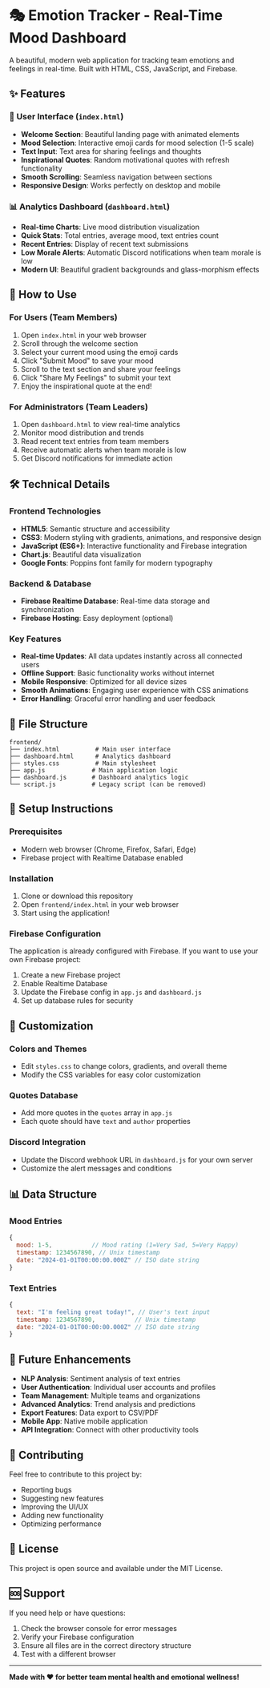 # 🎭 Emotion Tracker - Real-Time Mood Dashboard

A beautiful, modern web application for tracking team emotions and feelings in real-time. Built with HTML, CSS, JavaScript, and Firebase.

## ✨ Features

### 🌟 User Interface (`index.html`)
- **Welcome Section**: Beautiful landing page with animated elements
- **Mood Selection**: Interactive emoji cards for mood selection (1-5 scale)
- **Text Input**: Text area for sharing feelings and thoughts
- **Inspirational Quotes**: Random motivational quotes with refresh functionality
- **Smooth Scrolling**: Seamless navigation between sections
- **Responsive Design**: Works perfectly on desktop and mobile

### 📊 Analytics Dashboard (`dashboard.html`)
- **Real-time Charts**: Live mood distribution visualization
- **Quick Stats**: Total entries, average mood, text entries count
- **Recent Entries**: Display of recent text submissions
- **Low Morale Alerts**: Automatic Discord notifications when team morale is low
- **Modern UI**: Beautiful gradient backgrounds and glass-morphism effects

## 🚀 How to Use

### For Users (Team Members)
1. Open `index.html` in your web browser
2. Scroll through the welcome section
3. Select your current mood using the emoji cards
4. Click "Submit Mood" to save your mood
5. Scroll to the text section and share your feelings
6. Click "Share My Feelings" to submit your text
7. Enjoy the inspirational quote at the end!

### For Administrators (Team Leaders)
1. Open `dashboard.html` to view real-time analytics
2. Monitor mood distribution and trends
3. Read recent text entries from team members
4. Receive automatic alerts when team morale is low
5. Get Discord notifications for immediate action

## 🛠️ Technical Details

### Frontend Technologies
- **HTML5**: Semantic structure and accessibility
- **CSS3**: Modern styling with gradients, animations, and responsive design
- **JavaScript (ES6+)**: Interactive functionality and Firebase integration
- **Chart.js**: Beautiful data visualization
- **Google Fonts**: Poppins font family for modern typography

### Backend & Database
- **Firebase Realtime Database**: Real-time data storage and synchronization
- **Firebase Hosting**: Easy deployment (optional)

### Key Features
- **Real-time Updates**: All data updates instantly across all connected users
- **Offline Support**: Basic functionality works without internet
- **Mobile Responsive**: Optimized for all device sizes
- **Smooth Animations**: Engaging user experience with CSS animations
- **Error Handling**: Graceful error handling and user feedback

## 📁 File Structure

```
frontend/
├── index.html          # Main user interface
├── dashboard.html      # Analytics dashboard
├── styles.css          # Main stylesheet
├── app.js             # Main application logic
├── dashboard.js       # Dashboard analytics logic
└── script.js          # Legacy script (can be removed)
```

## 🔧 Setup Instructions

### Prerequisites
- Modern web browser (Chrome, Firefox, Safari, Edge)
- Firebase project with Realtime Database enabled

### Installation
1. Clone or download this repository
2. Open `frontend/index.html` in your web browser
3. Start using the application!

### Firebase Configuration
The application is already configured with Firebase. If you want to use your own Firebase project:

1. Create a new Firebase project
2. Enable Realtime Database
3. Update the Firebase config in `app.js` and `dashboard.js`
4. Set up database rules for security

## 🎨 Customization

### Colors and Themes
- Edit `styles.css` to change colors, gradients, and overall theme
- Modify the CSS variables for easy color customization

### Quotes Database
- Add more quotes in the `quotes` array in `app.js`
- Each quote should have `text` and `author` properties

### Discord Integration
- Update the Discord webhook URL in `dashboard.js` for your own server
- Customize the alert messages and conditions

## 📊 Data Structure

### Mood Entries
```javascript
{
  mood: 1-5,           // Mood rating (1=Very Sad, 5=Very Happy)
  timestamp: 1234567890, // Unix timestamp
  date: "2024-01-01T00:00:00.000Z" // ISO date string
}
```

### Text Entries
```javascript
{
  text: "I'm feeling great today!", // User's text input
  timestamp: 1234567890,           // Unix timestamp
  date: "2024-01-01T00:00:00.000Z" // ISO date string
}
```

## 🔮 Future Enhancements

- **NLP Analysis**: Sentiment analysis of text entries
- **User Authentication**: Individual user accounts and profiles
- **Team Management**: Multiple teams and organizations
- **Advanced Analytics**: Trend analysis and predictions
- **Export Features**: Data export to CSV/PDF
- **Mobile App**: Native mobile application
- **API Integration**: Connect with other productivity tools

## 🤝 Contributing

Feel free to contribute to this project by:
- Reporting bugs
- Suggesting new features
- Improving the UI/UX
- Adding new functionality
- Optimizing performance

## 📄 License

This project is open source and available under the MIT License.

## 🆘 Support

If you need help or have questions:
1. Check the browser console for error messages
2. Verify your Firebase configuration
3. Ensure all files are in the correct directory structure
4. Test with a different browser

---

**Made with ❤️ for better team mental health and emotional wellness!** 